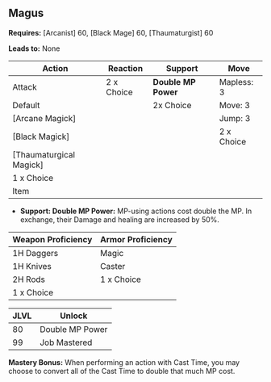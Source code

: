 ## Magus

**Requires:** [Arcanist] 60, [Black Mage] 60, [Thaumaturgist] 60

**Leads to:** None

| Action                  | Reaction   | Support             | Move |
| ---                     | ---        | ---                 | ---  |
| Attack                  | 2 x Choice | **Double MP Power** | Mapless: 3
| Default                 |            | 2x Choice           | Move: 3
| [Arcane Magick]         |            |                     | Jump: 3
| [Black Magick]          |            |                     | 2 x Choice
| [Thaumaturgical Magick] |            |                     |
| 1 x Choice              |            |                     |
| Item                    |            |                     |

- **Support: Double MP Power:** MP-using actions cost double the MP. In exchange, their Damage and healing are increased by 50%.

| Weapon Proficiency | Armor Proficiency |
| ---                | ---               |
| 1H Daggers         | Magic
| 1H Knives          | Caster
| 2H Rods            | 1 x Choice
| 1 x Choice         |

| JLVL | Unlock |
| ---  | ---    |
| 80 | Double MP Power
| 99 | Job Mastered

**Mastery Bonus:** When performing an action with Cast Time, you may choose to convert all of the Cast Time to double that much MP cost.
